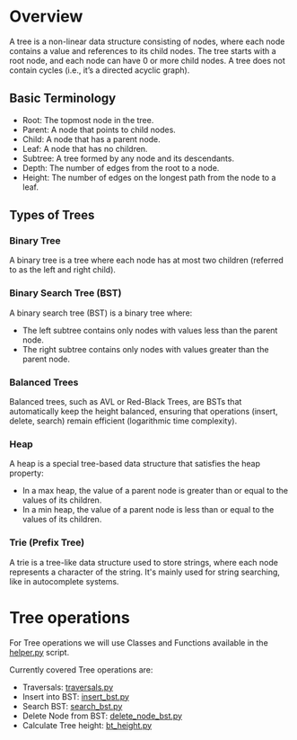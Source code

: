 # Overview

A tree is a non-linear data structure consisting of nodes, where each node contains a value and references to its child nodes. The tree starts with a root node, and each node can have 0 or more child nodes. A tree does not contain cycles (i.e., it’s a directed acyclic graph).

## Basic Terminology

* Root: The topmost node in the tree.
* Parent: A node that points to child nodes.
* Child: A node that has a parent node.
* Leaf: A node that has no children.
* Subtree: A tree formed by any node and its descendants.
* Depth: The number of edges from the root to a node.
* Height: The number of edges on the longest path from the node to a leaf.

## Types of Trees

### Binary Tree
A binary tree is a tree where each node has at most two children (referred to as the left and right child).

### Binary Search Tree (BST)
A binary search tree (BST) is a binary tree where:

* The left subtree contains only nodes with values less than the parent node.
* The right subtree contains only nodes with values greater than the parent node.

### Balanced Trees
Balanced trees, such as AVL or Red-Black Trees, are BSTs that automatically keep the height balanced, ensuring that operations (insert, delete, search) remain efficient (logarithmic time complexity).

### Heap
A heap is a special tree-based data structure that satisfies the heap property:

* In a max heap, the value of a parent node is greater than or equal to the values of its children.
* In a min heap, the value of a parent node is less than or equal to the values of its children.

###  Trie (Prefix Tree)
A trie is a tree-like data structure used to store strings, where each node represents a character of the string. It's mainly used for string searching, like in autocomplete systems.

# Tree operations

For Tree operations we will use Classes and Functions available in the [helper.py](/trees/helper.py) script.

Currently covered Tree operations are:
* Traversals: [traversals.py](/trees/traversals.py)
* Insert into BST: [insert_bst.py](/trees/insert_bst.py)
* Search BST: [search_bst.py](/search/search_bst.py)
* Delete Node from BST: [delete_node_bst.py](/trees/delete_node_bst.py)
* Calculate Tree height: [bt_height.py](/trees/bt_height.py)